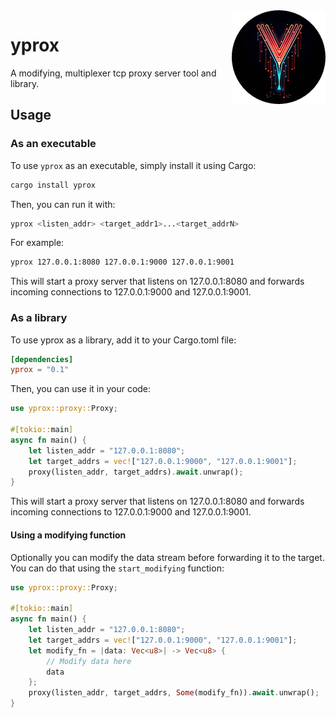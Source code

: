 <img align="right" src="docs/logo-circle.png" style="float: right">

# yprox

A modifying, multiplexer tcp proxy server tool and library.

## Usage

### As an executable

To use `yprox` as an executable, simply install it using Cargo:

```sh
cargo install yprox
```

Then, you can run it with:

```sh
yprox <listen_addr> <target_addr1>...<target_addrN>
```

For example:

```sh
yprox 127.0.0.1:8080 127.0.0.1:9000 127.0.0.1:9001
```

This will start a proxy server that listens on 127.0.0.1:8080 and forwards incoming connections to 127.0.0.1:9000 and 127.0.0.1:9001.

### As a library

To use yprox as a library, add it to your Cargo.toml file:

```toml
[dependencies]
yprox = "0.1"
```

Then, you can use it in your code:

```rust
use yprox::proxy::Proxy;

#[tokio::main]
async fn main() {
    let listen_addr = "127.0.0.1:8080";
    let target_addrs = vec!["127.0.0.1:9000", "127.0.0.1:9001"];
    proxy(listen_addr, target_addrs).await.unwrap();
}
```

This will start a proxy server that listens on 127.0.0.1:8080 and forwards incoming connections to 127.0.0.1:9000 and 127.0.0.1:9001.

#### Using a modifying function

Optionally you can modify the data stream before forwarding it to the target. You can do that using the `start_modifying` function:

```rust
use yprox::proxy::Proxy;

#[tokio::main]
async fn main() {
    let listen_addr = "127.0.0.1:8080";
    let target_addrs = vec!["127.0.0.1:9000", "127.0.0.1:9001"];
    let modify_fn = |data: Vec<u8>| -> Vec<u8> {
        // Modify data here
        data
    };
    proxy(listen_addr, target_addrs, Some(modify_fn)).await.unwrap();
}
```

